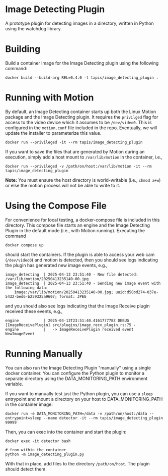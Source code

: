 Image Detecting Plugin
======================

A prototype plugin for detecting images in a directory, written in Python using the watchdog library. 

# Building

Build a container image for the Image Detecting plugin using the following
command:

```
docker build --build-arg REL=0.4.0 -t tapis/image_detecting_plugin .
```

# Running with Motion

By default, an Image Detecting container starts up both the Linux Motion
package and the Image Detecting plugin. It requires the `privilged` flag
for access to the video device which it assumes to be `/dev/video0`. 
This is configured in the `motion.conf` file included in the repo. 
Eventually, we will update the installer to parameterize this value. 

```
docker run --privileged -it --rm tapis/image_detecting_plugin
```

If you want to save the files that are generated by Motion during 
an execution, simply add a host mount to `/var/lib/motion` in the 
container, i.e., 

```
docker run --privileged -v /path/on/host:/var/lib/motion -it --rm tapis/image_detecting_plugin
```

**Note:** You must ensure the host directory is world-writable (i.e., 
`chmod a+w`) or else the motion process will not be able to write to it. 

# Using the Compose File
For convenience for local testing, a docker-compose file is included in this directory. 
This compose file starts an engine and the Image Detecting Plugin in the default 
mode (i.e., with Motion running). Executing the command 

```
docker compose up
```
should start the containers. If the plugin is able to access your web cam (`/dev/video0`)
and motion is detected, then you should see logs indicating the plugin has generated 
new image events, e.g., 

```
image_detecting  | 2025-04-13 23:51:40 - New file detected: /var/lib/motion/20250413235140-00.jpg
image_detecting  | 2025-04-13 23:51:40 - Sending new image event with the following data: 
    image:/var/lib/motion/20250413235140-00.jpg; uuid:d50bd274-037e-5432-bed6-b259325a9607; format: JPEG
```
and you should also see logs indicating that the Image Receive plugin received these events, e.g., 

```
engine           | 2025-04-13T23:51:40.416177778Z DEBUG [ImageReceivePlugin] src/plugins/image_recv_plugin.rs:75 - 
engine           |   -> ImageReceivePlugin received event NewImageEvent
```

# Running Manually

You can also run the Image Detecting Plugin "manually" using 
a single docker container. 
You can configure the Python plugin to monitor a separate directory using
the DATA_MONITORING_PATH environment variable. 


If you want to manually test just the Python plugin, you can use a 
`sleep` entrypoint and mount a directory on your host to DATA_MONITORING_PATH in the container image:

```
docker run -e DATA_MONITORING_PATH=/data -v /path/on/host:/data --entrypoint=sleep --name detector -it --rm tapis/image_detecting_plugin 99999
```

Then, you can exec into the container and start the plugin:

```
docker exec -it detector bash

# from within the container
python -m image_detecting_plugin.py
```

With that in place, add files to the directory `/path/on/host`.
The plugin should detect them. 
